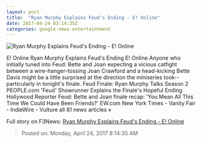 ```yaml
---
layout: post
title:  "Ryan Murphy Explains Feud's Ending - E! Online"
date: 2017-04-24 03:14:35Z
categories: google-news-entertaintment
---
```


![Ryan Murphy Explains Feud's Ending - E! Online](http://akns-images.eonline.com/eol_images/Entire_Site/2017027/rs_600x600-170127065959-600.feud-bette-and-joan.ch.012717.jpg?downsize=450:*&crop=450:350;left,top)

E! Online Ryan Murphy Explains Feud's Ending E! Online Anyone who initially tuned into Feud: Bette and Joan expecting a vicious catfight between a wire-hanger-tossing Joan Crawford and a head-kicking Bette Davis might be a little surprised at the direction the miniseries took--particularly in tonight's finale. Feud Finale: Ryan Murphy Talks Season 2 PEOPLE.com 'Feud' Showrunner Explains the Finale's Hopeful Ending Hollywood Reporter Feud: Bette and Joan finale recap: 'You Mean All This Time We Could Have Been Friends?' EW.com New York Times - Vanity Fair - IndieWire - Vulture all 81 news articles »


Full story on F3News: [Ryan Murphy Explains Feud's Ending - E! Online](http://www.f3nws.com/n/fxhPcD)

> Posted on: Monday, April 24, 2017 8:14:35 AM
